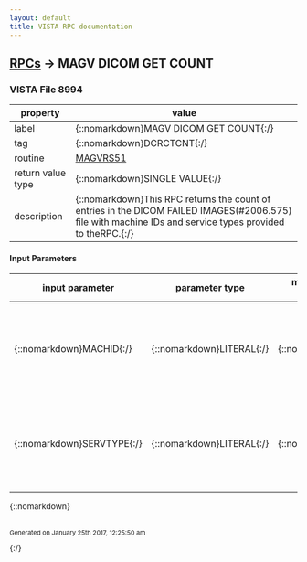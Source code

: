 ```yaml
---
layout: default
title: VISTA RPC documentation
---
```




## [RPCs](TableOfContent.md) &#8594; MAGV DICOM GET COUNT 



### VISTA File 8994 


 property | value 
--- | --- 
 label | {::nomarkdown}MAGV DICOM GET COUNT{:/}
 tag | {::nomarkdown}DCRCTCNT{:/}
 routine | [MAGVRS51](http://code.osehra.org/dox/Routine_MAGVRS51_source.html)
 return value type | {::nomarkdown}SINGLE VALUE{:/}
 description | {::nomarkdown}This RPC returns the count of entries in the DICOM FAILED IMAGES(#2006.575) file with machine IDs and service types provided to theRPC.{:/}

#### Input Parameters

| input parameter | parameter type | maximum data length | required | description | 
| --- | --- | --- | --- | --- | 
| {::nomarkdown}MACHID{:/} | {::nomarkdown}LITERAL{:/} | {::nomarkdown}24{:/} |  | {::nomarkdown}The machine ID to be matched to the machine ID in the DICOM FAILEDIMAGES (#2006.575) file.{:/} | 
| {::nomarkdown}SERVTYPE{:/} | {::nomarkdown}LITERAL{:/} | {::nomarkdown}20{:/} |  | {::nomarkdown}The service type to be matched to the service type in the DICOMFAILED IMAGES (#2006.575) file.{:/} | 

{::nomarkdown} <br/><br/><p style="font-size: 11px">Generated on January 25th 2017, 12:25:50 am</p>{:/}